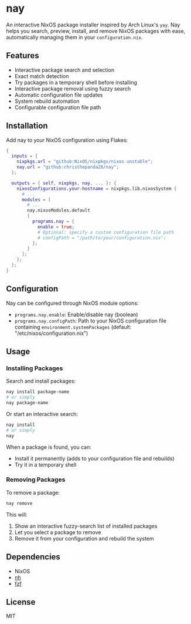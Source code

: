 # nay

An interactive NixOS package installer inspired by Arch Linux's `yay`. Nay helps you search, preview, install, and remove NixOS packages with ease, automatically managing them in your `configuration.nix`.

## Features

- Interactive package search and selection
- Exact match detection
- Try packages in a temporary shell before installing
- Interactive package removal using fuzzy search
- Automatic configuration file updates
- System rebuild automation
- Configurable configuration file path

## Installation

Add nay to your NixOS configuration using Flakes:

```nix
{
  inputs = {
    nixpkgs.url = "github:NixOS/nixpkgs/nixos-unstable";
    nay.url = "github:christhepanda28/nay";
  };

  outputs = { self, nixpkgs, nay, ... }: {
    nixosConfigurations.your-hostname = nixpkgs.lib.nixosSystem {
      # ...
      modules = [
        # ...
        nay.nixosModules.default
        {
          programs.nay = {
            enable = true;
            # Optional: specify a custom configuration file path
            # configPath = "/path/to/your/configuration.nix";
          };
        }
      ];
    };
  };
}
```

## Configuration

Nay can be configured through NixOS module options:

- `programs.nay.enable`: Enable/disable nay (boolean)
- `programs.nay.configPath`: Path to your NixOS configuration file containing `environment.systemPackages` (default: "/etc/nixos/configuration.nix")

## Usage

### Installing Packages

Search and install packages:
```bash
nay install package-name
# or simply
nay package-name
```

Or start an interactive search:
```bash
nay install
# or simply
nay
```

When a package is found, you can:
- Install it permanently (adds to your configuration file and rebuilds)
- Try it in a temporary shell

### Removing Packages

To remove a package:
```bash
nay remove
```

This will:
1. Show an interactive fuzzy-search list of installed packages
2. Let you select a package to remove
3. Remove it from your configuration and rebuild the system

## Dependencies

- NixOS
- [nh](https://github.com/viperML/nh)
- [fzf](https://github.com/junegunn/fzf)

## License

MIT
